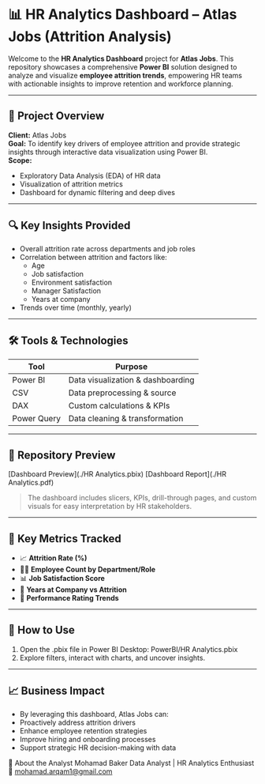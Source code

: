 # 📊 HR Analytics Dashboard – Atlas Jobs (Attrition Analysis)

Welcome to the **HR Analytics Dashboard** project for **Atlas Jobs**. This repository showcases a comprehensive **Power BI** solution designed to analyze and visualize **employee attrition trends**, empowering HR teams with actionable insights to improve retention and workforce planning.

---

## 🧠 Project Overview

**Client:** Atlas Jobs  
**Goal:** To identify key drivers of employee attrition and provide strategic insights through interactive data visualization using Power BI.  
**Scope:**  
- Exploratory Data Analysis (EDA) of HR data  
- Visualization of attrition metrics  
- Dashboard for dynamic filtering and deep dives

---

## 🔍 Key Insights Provided

- Overall attrition rate across departments and job roles
- Correlation between attrition and factors like:
  - Age
  - Job satisfaction
  - Environment satisfaction
  - Manager Satisfaction
  - Years at company
- Trends over time (monthly, yearly)

---

## 🛠 Tools & Technologies

| Tool        | Purpose                          |
|-------------|----------------------------------|
| Power BI    | Data visualization & dashboarding |
| CSV         | Data preprocessing & source |
| DAX         | Custom calculations & KPIs       |
| Power Query | Data cleaning & transformation    |

---

## 📸 Repository Preview

[Dashboard Preview](./HR Analytics.pbix)
[Dashboard Report](./HR Analytics.pdf)

> The dashboard includes slicers, KPIs, drill-through pages, and custom visuals for easy interpretation by HR stakeholders.

---

## 📌 Key Metrics Tracked

- 📈 **Attrition Rate (%)**
- 🧑‍💼 **Employee Count by Department/Role**
- 📊 **Job Satisfaction Score**
- 📅 **Years at Company vs Attrition**
- 🏅 **Performance Rating Trends**

---

## 🚀 How to Use

1. Open the .pbix file in Power BI Desktop:  PowerBI/HR Analytics.pbix
2. Explore filters, interact with charts, and uncover insights.

---

## 📈 Business Impact

- By leveraging this dashboard, Atlas Jobs can:
- Proactively address attrition drivers
- Enhance employee retention strategies
- Improve hiring and onboarding processes
- Support strategic HR decision-making with data


🤝 About the Analyst
Mohamad Baker
Data Analyst | HR Analytics Enthusiast
📧 mohamad.arqam1@gmail.com
